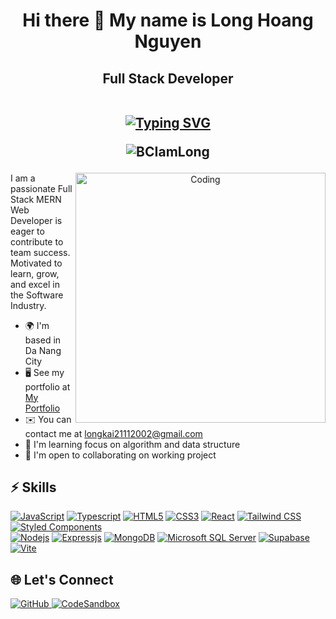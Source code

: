 <h1 align="center">Hi there 👋 My name is Long Hoang Nguyen</h1>
<!-- ================================================================================================================================== -->
<h2 align="center">
  Full Stack Developer
	<br/>
	  <br/>
	<p align="center">
<a href="https://git.io/typing-svg"><img src="https://readme-typing-svg.herokuapp.com?font=Roboto+Mono&size=20&pause=1000&color=4F46E5&background=58FF4A00&center=true&random=false&width=600&lines=Hi+%F0%9F%91%8B+I'm+Long+Hoang+Nguyen;%F0%9F%94%A5+A+passionate+Full+Stack+Developer;Motivated+to+learn%2C+grow+%F0%9F%92%AA;Eager+to+contribute+to+team+success+%F0%9F%A4%9D;From+Vietnam.+%F0%9F%87%BB%F0%9F%87%B3" alt="Typing SVG" /></a>
	</p>
<p align="center"><img src="https://komarev.com/ghpvc/?username=BCIamLong&color=green&style=flat-square" alt="BCIamLong" /> </p></p>
</h2>
<!-- -------------------- -->
<!-- <img align="right" alt="Coding" width="340" style="border-radius:20px;"
	src="https://i.ibb.co/2ssF0C8/ok123.gif"> -->

<p align="center"> 
   <img align="right" alt="Coding" width="400" src="https://github-readme-stats.vercel.app/api/top-langs/?username=BCIamLong&layout=compact&text_color=daf7dc&bg_color=171717&border_color=262626">
</p>

I am a passionate Full Stack MERN Web Developer is eager to contribute to team success. Motivated to learn, grow, and excel in the Software Industry.

-   🌍  I'm based in Da Nang City
-   🖥️  See my portfolio at [My Portfolio](https://my-portfolio-long-hoang.netlify.app/)
-   ✉️  You can contact me at [longkai21112002@gmail.com](mailto:longkai21112002@gmail.com)
-   🧠  I'm learning focus on algorithm and data structure
-   🤝  I'm open to collaborating on working project

##


## ⚡ Skills 

<div align="left">
	<div>
<a href="#"><img src="https://img.shields.io/badge/-JavaScript-%23F7DF1C?style=badge&logo=javascript&logoColor=000000&labelColor=%23F7DF1C&color=%23FFCE5A" alt="JavaScript"></a>
<a href="#"><img src="https://img.shields.io/badge/-Typescript-%231572B6?style=badge&logo=typescript&logoColor=000000" alt="Typescript"></a>
<a href="#"><img src="https://img.shields.io/badge/-HTML5-%23E44D27?style=badge&logo=html5&logoColor=ffffff" alt="HTML5"></a>
<a href="#"><img src="https://img.shields.io/badge/-CSS3-%231572B6?style=badge&logo=css3&logoColor=ffffff" alt="CSS3"></a>
<a href="#"><img src="https://img.shields.io/badge/-React-61DAFB?style=badge&logo=react&logoColor=ffffff" alt="React"></a>
<a href="#"><img src="https://img.shields.io/badge/Tailwind_CSS-38B2AC?style=badge&logo=tailwind-css&logoColor=ffffff" alt="Tailwind CSS"></a>	
<a href="#"><img src="https://img.shields.io/badge/styled--components-DB7093?style=badge&logo=styled-components&logoColor=ffffff" alt="Styled Components"></a>
</div>
<a href="#"><img src="https://img.shields.io/badge/-Nodejs-339933?style=badge&logo=Node.js&logoColor=ffffff" alt="Nodejs"></a>
<a href="#"><img src="https://img.shields.io/badge/Express.js-404D59?style=badge&express&logoColor=ffffff" alt="Expressjs"></a>
<a href="#"><img src="https://img.shields.io/badge/MongoDB-4EA94B?style=badge&logo=mongodb&logoColor=ffffff" alt="MongoDB"></a>
<a href="#"><img src="https://img.shields.io/badge/Microsoft%20SQL%20Server-CC2927?style=badge&logo=microsoft%20sql%20server&logoColor=ffffff" alt="Microsoft SQL Server"></a>
<a href="#"><img src="https://img.shields.io/badge/Supabase-3FCF8E?style=badge&logo=supabase&logoColor=ffffff" alt="Supabase"></a>
<a href="#"><img src="https://img.shields.io/badge/Vite-646CFF?style=badge&logo=vite&logoColor=ffffff" alt="Vite"></a>
</div>



## 🌐 Let's Connect


<div align="left">
  <a href="https://github.com/BCIamLong">
    <img src="https://img.shields.io/badge/GitHub-121013?style=for-the-badge&logo=github" alt="GitHub">
</a>
<a href="https://codesandbox.io/u/longhoang2111">
    <img src="https://img.shields.io/badge/CodeSandbox-111827?style=for-the-badge&logo=codesandbox&logoColor=f9fafb&color=262626" alt="CodeSandbox">
</a>
</div>

<br/>
